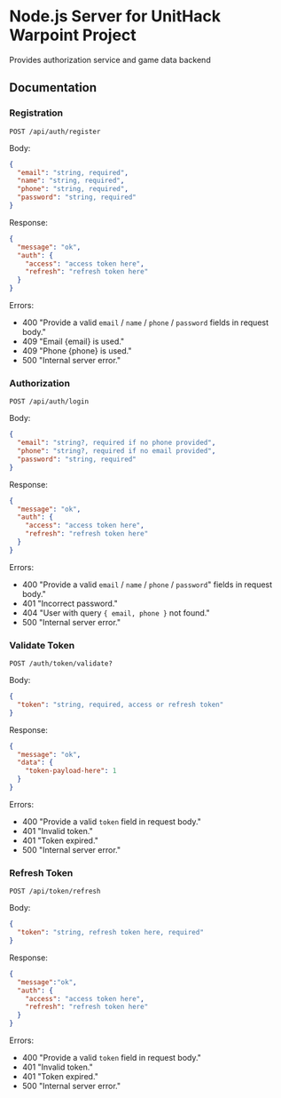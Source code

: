 # Node.js Server for UnitHack Warpoint Project

Provides authorization service and game data backend

## Documentation

### Registration

`POST /api/auth/register`

Body:

```json
{
  "email": "string, required",
  "name": "string, required",
  "phone": "string, required",
  "password": "string, required"
}
```

Response:

```json
{
  "message": "ok",
  "auth": {
    "access": "access token here",
    "refresh": "refresh token here"
  }
}
```

Errors:

- 400 "Provide a valid `email` / `name` / `phone` / `password` fields in request body."
- 409 "Email {email} is used."
- 409 "Phone {phone} is used."
- 500 "Internal server error."

### Authorization

`POST /api/auth/login`

Body:

```json
{
  "email": "string?, required if no phone provided",
  "phone": "string?, required if no email provided",
  "password": "string, required"
}
```

Response:

```json
{
  "message": "ok",
  "auth": {
    "access": "access token here",
    "refresh": "refresh token here"
  }
}
```

Errors:

- 400 "Provide a valid `email` / `name` / `phone` / `password`" fields in request body."
- 401 "Incorrect password."
- 404 "User with query `{ email, phone }` not found."
- 500 "Internal server error."

### Validate Token

`POST /auth/token/validate?`

Body:

```json
{
  "token": "string, required, access or refresh token"
}
```

Response:

```json
{
  "message": "ok",
  "data": {
    "token-payload-here": 1
  }
}
```

Errors:

- 400 "Provide a valid `token` field in request body."
- 401 "Invalid token."
- 401 "Token expired."
- 500 "Internal server error."

### Refresh Token

`POST /api/token/refresh`

Body:

```json
{
  "token": "string, refresh token here, required"
}
```

Response:

```json
{
  "message":"ok",
  "auth": {
    "access": "access token here",
    "refresh": "refresh token here"
  }
}
```

Errors:

- 400 "Provide a valid `token` field in request body."
- 401 "Invalid token."
- 401 "Token expired."
- 500 "Internal server error."
